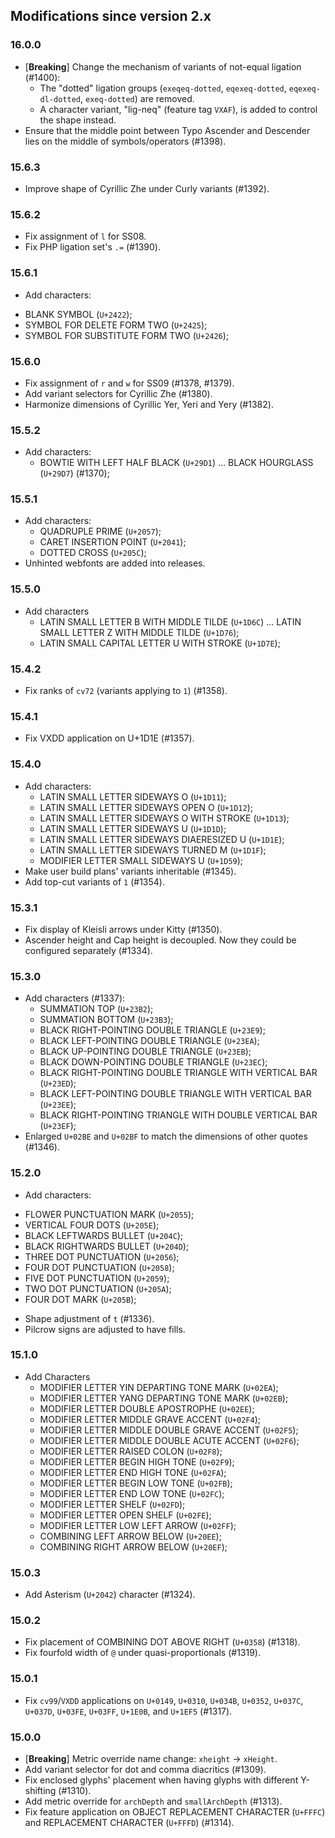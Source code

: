 ## Modifications since version 2.x

### 16.0.0

 * \[**Breaking**\] Change the mechanism of variants of not-equal ligation (#1400):
   - The "dotted" ligation groups (`exeqeq-dotted`, `eqexeq-dotted`, `eqexeq-dl-dotted`, `exeq-dotted`) are removed.
   - A character variant, "lig-neq" (feature tag `VXAF`), is added to control the shape instead.
 * Ensure that the middle point between Typo Ascender and Descender lies on the middle of symbols/operators (#1398).


### 15.6.3

 * Improve shape of Cyrillic Zhe under Curly variants (#1392).


### 15.6.2

 * Fix assignment of `l` for SS08.
 * Fix PHP ligation set's `.=` (#1390).


### 15.6.1

 * Add characters:
  - BLANK SYMBOL (`U+2422`);
  - SYMBOL FOR DELETE FORM TWO (`U+2425`);
  - SYMBOL FOR SUBSTITUTE FORM TWO (`U+2426`);


### 15.6.0

 * Fix assignment of `r` and `w` for SS09 (#1378, #1379).
 * Add variant selectors for Cyrillic Zhe (#1380).
 * Harmonize dimensions of Cyrillic Yer, Yeri and Yery (#1382).


### 15.5.2

* Add characters:
  - BOWTIE WITH LEFT HALF BLACK (`U+29D1`) ... BLACK HOURGLASS (`U+29D7`) (#1370);


### 15.5.1

* Add characters:
  - QUADRUPLE PRIME (`U+2057`);
  - CARET INSERTION POINT (`U+2041`);
  - DOTTED CROSS (`U+205C`);
* Unhinted webfonts are added into releases.


### 15.5.0

* Add characters
  - LATIN SMALL LETTER B WITH MIDDLE TILDE (`U+1D6C`) ... LATIN SMALL LETTER Z WITH MIDDLE TILDE (`U+1D76`);
  - LATIN SMALL CAPITAL LETTER U WITH STROKE (`U+1D7E`);


### 15.4.2

* Fix ranks of `cv72` (variants applying to `1`) (#1358).


### 15.4.1

* Fix VXDD application on U+1D1E (#1357).


### 15.4.0

* Add characters:
  - LATIN SMALL LETTER SIDEWAYS O (`U+1D11`);
  - LATIN SMALL LETTER SIDEWAYS OPEN O (`U+1D12`);
  - LATIN SMALL LETTER SIDEWAYS O WITH STROKE (`U+1D13`);
  - LATIN SMALL LETTER SIDEWAYS U (`U+1D1D`);
  - LATIN SMALL LETTER SIDEWAYS DIAERESIZED U (`U+1D1E`);
  - LATIN SMALL LETTER SIDEWAYS TURNED M (`U+1D1F`);
  - MODIFIER LETTER SMALL SIDEWAYS U (`U+1D59`);
* Make user build plans' variants inheritable (#1345).
* Add top-cut variants of `1` (#1354).


### 15.3.1

* Fix display of Kleisli arrows under Kitty (#1350).
* Ascender height and Cap height is decoupled. Now they could be configured separately (#1334).


### 15.3.0

* Add characters (#1337):
  - SUMMATION TOP (`U+23B2`);
  - SUMMATION BOTTOM (`U+23B3`);
  - BLACK RIGHT-POINTING DOUBLE TRIANGLE (`U+23E9`);
  - BLACK LEFT-POINTING DOUBLE TRIANGLE (`U+23EA`);
  - BLACK UP-POINTING DOUBLE TRIANGLE (`U+23EB`);
  - BLACK DOWN-POINTING DOUBLE TRIANGLE (`U+23EC`);
  - BLACK RIGHT-POINTING DOUBLE TRIANGLE WITH VERTICAL BAR (`U+23ED`);
  - BLACK LEFT-POINTING DOUBLE TRIANGLE WITH VERTICAL BAR (`U+23EE`);
  - BLACK RIGHT-POINTING TRIANGLE WITH DOUBLE VERTICAL BAR (`U+23EF`);
* Enlarged `U+02BE` and `U+02BF` to match the dimensions of other quotes (#1346).


### 15.2.0

 * Add characters:
  - FLOWER PUNCTUATION MARK (`U+2055`);
  - VERTICAL FOUR DOTS (`U+205E`);
  - BLACK LEFTWARDS BULLET (`U+204C`);
  - BLACK RIGHTWARDS BULLET (`U+204D`);
  - THREE DOT PUNCTUATION (`U+2056`);
  - FOUR DOT PUNCTUATION (`U+2058`);
  - FIVE DOT PUNCTUATION (`U+2059`);
  - TWO DOT PUNCTUATION (`U+205A`);
  - FOUR DOT MARK (`U+205B`);
 * Shape adjustment of `t` (#1336).
 * Pilcrow signs are adjusted to have fills.


### 15.1.0

* Add Characters
  - MODIFIER LETTER YIN DEPARTING TONE MARK (`U+02EA`);
  - MODIFIER LETTER YANG DEPARTING TONE MARK (`U+02EB`);
  - MODIFIER LETTER DOUBLE APOSTROPHE (`U+02EE`);
  - MODIFIER LETTER MIDDLE GRAVE ACCENT (`U+02F4`);
  - MODIFIER LETTER MIDDLE DOUBLE GRAVE ACCENT (`U+02F5`);
  - MODIFIER LETTER MIDDLE DOUBLE ACUTE ACCENT (`U+02F6`);
  - MODIFIER LETTER RAISED COLON (`U+02F8`);
  - MODIFIER LETTER BEGIN HIGH TONE (`U+02F9`);
  - MODIFIER LETTER END HIGH TONE (`U+02FA`);
  - MODIFIER LETTER BEGIN LOW TONE (`U+02FB`);
  - MODIFIER LETTER END LOW TONE (`U+02FC`);
  - MODIFIER LETTER SHELF (`U+02FD`);
  - MODIFIER LETTER OPEN SHELF (`U+02FE`);
  - MODIFIER LETTER LOW LEFT ARROW (`U+02FF`);
  - COMBINING LEFT ARROW BELOW (`U+20EE`);
  - COMBINING RIGHT ARROW BELOW (`U+20EF`);


### 15.0.3

 * Add Asterism (`U+2042`) character (#1324).


### 15.0.2

 * Fix placement of COMBINING DOT ABOVE RIGHT (`U+0358`) (#1318).
 * Fix fourfold width of `@` under quasi-proportionals (#1319).


### 15.0.1

 * Fix `cv99`/`VXDD` applications on `U+0149`, `U+0310`, `U+034B`, `U+0352`, `U+037C`, `U+037D`, `U+03FE`, `U+03FF`, `U+1E0B`, and `U+1EF5` (#1317).


### 15.0.0

 * \[**Breaking**\] Metric override name change: `xheight` → `xHeight`.
 * Add variant selector for dot and comma diacritics (#1309).
 * Fix enclosed glyphs' placement when having glyphs with different Y-shifting (#1310).
 * Add metric override for `archDepth` and `smallArchDepth` (#1313).
 * Fix feature application on OBJECT REPLACEMENT CHARACTER (`U+FFFC`) and REPLACEMENT CHARACTER (`U+FFFD`) (#1314).

